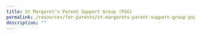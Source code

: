```yaml
---
title: St Margaret's Parent Support Group (PSG)
permalink: /resources/for-parents/st-margarets-parent-support-group-psg/
description: ""
---
```

